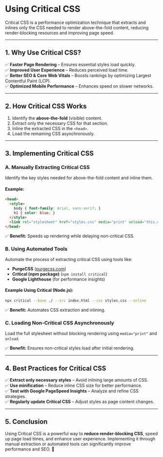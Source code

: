 # Using Critical CSS

Critical CSS is a performance optimization technique that extracts and inlines only the CSS needed to render above-the-fold content, reducing render-blocking resources and improving page speed.

---

## 1. Why Use Critical CSS?

✅ **Faster Page Rendering** – Ensures essential styles load quickly.  
✅ **Improved User Experience** – Reduces perceived load time.  
✅ **Better SEO & Core Web Vitals** – Boosts rankings by optimizing Largest Contentful Paint (LCP).  
✅ **Optimized Mobile Performance** – Enhances speed on slower networks.

---

## **2. How Critical CSS Works**

1. Identify the **above-the-fold** (visible) content.
2. Extract only the necessary CSS for that section.
3. Inline the extracted CSS in the `<head>`.
4. Load the remaining CSS asynchronously.

---

## **3. Implementing Critical CSS**

### **A. Manually Extracting Critical CSS**

Identify the key styles needed for above-the-fold content and inline them.

#### **Example:**

```html
<head>
  <style>
    body { font-family: Arial, sans-serif; }
    h1 { color: blue; }
  </style>
  <link rel="stylesheet" href="styles.css" media="print" onload="this.onload=null;this.media='all';">
</head>
```

✅ **Benefit:** Speeds up rendering while delaying non-critical CSS.

### **B. Using Automated Tools**

Automate the process of extracting critical CSS using tools like:

- **PurgeCSS** ([purgecss.com](https://purgecss.com/))
- **Critical (npm package)** (`npm install critical`)
- **Google Lighthouse** (for performance insights)

#### **Example Using Critical (Node.js):**

```sh
npx critical --base ./ --src index.html --css styles.css --inline
```

✅ **Benefit:** Automates CSS extraction and inlining.

### **C. Loading Non-Critical CSS Asynchronously**

Load the full stylesheet without blocking rendering using `media="print"` and `onload`.
<!--
<link rel="stylesheet" href="styles.css" media="print" onload="this.onload=null;this.media='all';">
-->
✅ **Benefit:** Ensures non-critical styles load after initial rendering.

---

## **4. Best Practices for Critical CSS**

✅ **Extract only necessary styles** – Avoid inlining large amounts of CSS.  
✅ **Use minification** – Reduce inline CSS size for better performance.  
✅ **Test with Google PageSpeed Insights** – Analyze and refine CSS strategies.  
✅ **Regularly update Critical CSS** – Adjust styles as page content changes.  

---

## **5. Conclusion**

Using Critical CSS is a powerful way to **reduce render-blocking CSS**, speed up page load times, and enhance user experience. Implementing it through manual extraction or automated tools can significantly improve performance and SEO. 🚀
